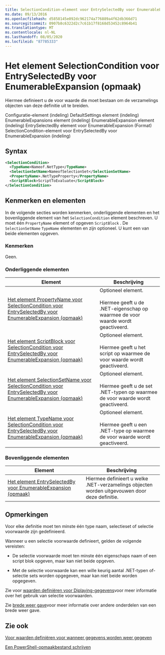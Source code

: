 ```yaml
---
title: SelectionCondition-element voor EntrySelectedBy voor EnumerableExpansion (indeling) | Microsoft Docs
ms.date: 09/13/2016
ms.openlocfilehash: d5858145e092dc962174a776889a4f62db366d71
ms.sourcegitcommit: 0907b8c6322d2c7c61b17f8168d53452c8964b41
ms.translationtype: MT
ms.contentlocale: nl-NL
ms.lasthandoff: 08/05/2020
ms.locfileid: "87785333"
---
```

# <a name="selectioncondition-element-for-entryselectedby-for-enumerableexpansion-format"></a>Het element SelectionCondition voor EntrySelectedBy voor EnumerableExpansion (opmaak)

Hiermee definieert u de voor waarde die moet bestaan om de verzamelings objecten van deze definitie uit te breiden.

Configuratie-element (indeling) DefaultSettings element (indeling) EnumerableExpansions element (indeling) EnumerableExpansion element (indeling) EntrySelectedBy element voor EnumerableExpansion (Format) SelectionCondition-element voor EntrySelectedBy voor EnumerableExpansion (indeling)

## <a name="syntax"></a>Syntax

```xml
<SelectionCondition>
  <TypeName>Nameof.NetType</TypeName>
  <SelectionSetName>NameofSelectionSet</SelectionSetName>
  <PropertyName>.NetTypeProperty</PropertyName>
  <ScriptBlock>ScriptToEvaluate</ScriptBlock>
</SelectionCondition>
```

## <a name="attributes-and-elements"></a>Kenmerken en elementen

In de volgende secties worden kenmerken, onderliggende elementen en het bovenliggende element van het `SelectionCondition` element beschreven. U moet één `PropertyName` element of opgeven `ScriptBlock` . De `SelectionSetName` `TypeName` elementen en zijn optioneel. U kunt een van beide elementen opgeven.

### <a name="attributes"></a>Kenmerken

Geen.

### <a name="child-elements"></a>Onderliggende elementen

|Element|Beschrijving|
|-------------|-----------------|
|[Het element PropertyName voor SelectionCondition voor EntrySelectedBy voor EnumerableExpansion (opmaak)](./propertyname-element-for-selectioncondition-for-entryselectedby-for-enumerableexpansion-format.md)|Optioneel element.<br /><br /> Hiermee geeft u de .NET-eigenschap op waarmee de voor waarde wordt geactiveerd.|
|[Het element ScriptBlock voor SelectionCondition voor EntrySelectedBy voor EnumerableExpansion (opmaak)](./scriptblock-element-for-selectioncondition-for-entryselectedby-for-enumerableexpansion-format.md)|Optioneel element.<br /><br /> Hiermee geeft u het script op waarmee de voor waarde wordt geactiveerd.|
|[Het element SelectionSetName voor SelectionCondition voor EntrySelectedBy voor EnumerableExpansion (opmaak)](./selectionsetname-element-for-selectioncondition-for-entryselectedby-for-enumerableexpansion-format.md)|Optioneel element.<br /><br /> Hiermee geeft u de set .NET-typen op waarmee de voor waarde wordt geactiveerd.|
|[Het element TypeName voor SelectionCondition voor EntrySelectedBy voor EnumerableExpansion (opmaak)](./typename-element-for-selectioncondition-for-entryselectedby-for-enumerableexpansion-format.md)|Optioneel element.<br /><br /> Hiermee geeft u een .NET-type op waarmee de voor waarde wordt geactiveerd.|

### <a name="parent-elements"></a>Bovenliggende elementen

|Element|Beschrijving|
|-------------|-----------------|
|[Het element EntrySelectedBy voor EnumerableExpansion (opmaak)](./entryselectedby-element-for-enumerableexpansion-format.md)|Hiermee definieert u welke .NET-verzamelings objecten worden uitgevouwen door deze definitie.|

## <a name="remarks"></a>Opmerkingen

Voor elke definitie moet ten minste één type naam, selectieset of selectie voorwaarde zijn gedefinieerd.

Wanneer u een selectie voorwaarde definieert, gelden de volgende vereisten:

- De selectie voorwaarde moet ten minste één eigenschaps naam of een script blok opgeven, maar kan niet beide opgeven.

- Met de selectie voorwaarde kan een wille keurig aantal .NET-typen of-selectie sets worden opgegeven, maar kan niet beide worden opgegeven.

Zie voor [waarden definiëren voor Diplaying-gegevens](./defining-conditions-for-displaying-data.md)voor meer informatie over het gebruik van selectie voorwaarden.

Zie [brede weer gave](./creating-a-wide-view.md)voor meer informatie over andere onderdelen van een brede weer gave.

## <a name="see-also"></a>Zie ook

[Voor waarden definiëren voor wanneer gegevens worden weer gegeven](./defining-conditions-for-displaying-data.md)

[Een PowerShell-opmaakbestand schrijven](./writing-a-powershell-formatting-file.md)
